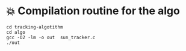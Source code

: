 # :boom: Compilation routine for the algo

    cd tracking-algotithm
    cd algo
    gcc -O2 -lm -o out  sun_tracker.c
    ./out


    